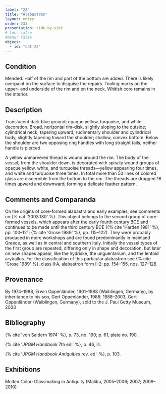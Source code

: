 ```yaml
---
label: "22"
title: "Alabastron"
layout: entry
order: 233
presentation: side-by-side
# toc: false
#menu: false 
object:
  - id: "cat-22"
---
```


## Condition

Mended. Half of the rim and part of the bottom are added. Τhere is likely overpaint on the surface to disguise the repairs. Tooling marks on the upper- and underside of the rim and on the neck. Whitish core remains in the interior.

## Description

Translucent dark blue ground; opaque yellow, turquoise, and white decoration. Broad, horizontal rim-disk, slightly sloping to the outside; cylindrical neck, tapering upward; rudimentary shoulder and cylindrical body, slightly tapering toward the shoulder; shallow, convex bottom. Below the shoulder are two opposing ring handles with long straight tails; neither handle is pierced.

A yellow unmarvered thread is wound around the rim. The body of the vessel, from the shoulder down, is decorated with spirally wound groups of opaque yellow, white, and turquoise threads—yellow appearing four times, and white and turquoise three times. In total more than 50 lines of colored glass are discernible from the bottom to the rim. The threads are dragged 16 times upward and downward, forming a delicate feather pattern.

## Comments and Comparanda

On the origins of core-formed alabastra and early examples, see comments on {% cat '2003.180' %}. This object belongs to the second group of core-formed vessels, which appears after the early fourth century BCE and continues to be made until the third century BCE ({% cite 'Harden 1981' %}, pp. 100–121; {% cite 'Grose 1989' %}, pp. 115–122). They were probably produced in more workshops and are found predominantly in mainland Greece, as well as in central and southern Italy. Initially the vessel types of the first group are repeated, differing only in shape and decoration, but later on new shapes appear, like the hydriske, the unguentarium, and the lentoid aryballos. For the classification of this particular alabastron see {% cite 'Grose 1989' %}, class II:A, alabastron form II:2: pp. 154–155, nos. 127–128.

## Provenance

By 1974–1988, Erwin Oppenländer, 1901–1988 (Waiblingen, Germany), by inheritance to his son, Gert Oppenländer, 1988; 1988–2003, Gert Oppenländer (Waiblingen, Germany), sold to the J. Paul Getty Museum, 2003

## Bibliography

{% cite 'von Saldern 1974' %}, p. 73, no. 190; p. 61, plate no. 190.

{% cite '*JPGM Handbook* 7th ed.' %}, p. 46, ill.

{% cite '*JPGM Handbook Antiquities* rev. ed.' %}, p. 103.

## Exhibitions

Molten Color: Glassmaking in Antiquity (Malibu, 2005–2006; 2007; 2009–2010)
